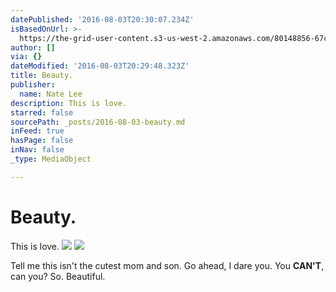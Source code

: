 ```yaml
---
datePublished: '2016-08-03T20:30:07.234Z'
isBasedOnUrl: >-
  https://the-grid-user-content.s3-us-west-2.amazonaws.com/80148856-67c7-47db-9135-5de00e471d06.jpg
author: []
via: {}
dateModified: '2016-08-03T20:29:48.323Z'
title: Beauty.
publisher:
  name: Nate Lee
description: This is love.
starred: false
sourcePath: _posts/2016-08-03-beauty.md
inFeed: true
hasPage: false
inNav: false
_type: MediaObject

---
```

# Beauty.

This is love.
![](https://the-grid-user-content.s3-us-west-2.amazonaws.com/80148856-67c7-47db-9135-5de00e471d06.jpg)
![](https://the-grid-user-content.s3-us-west-2.amazonaws.com/1350e8eb-2dc1-478a-a1af-a14f2bb23de2.jpg)

Tell me this isn't the cutest mom and son. Go ahead, I dare you. You **CAN'T**, can you? So. Beautiful.